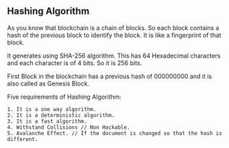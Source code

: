 ## Hashing Algorithm

As you know that blockchain is a chain of blocks. So each block contains a hash of the previous block to identify the block. It is like a fingerprint of that block.

It generates using SHA-256 algorithm. This has 64 Hexadecimal characters and each character is of 4 bits. So it is 256 bits.

First Block in the blockchain has a previous hash of 000000000 and it is also called as Genesis Block.

Five requirements of Hashing Algorithm:

    1. It is a one way algorithm.
    2. It is a deterministic algorithm.
    3. It is a fast algorithm.
    4. Withstand Collisions // Non Hackable.
    5. Avalanche Effect. // If the document is changed so that the hash is different.